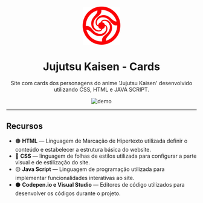 <h1 align="center">
<br>
  <img src="https://github.com/luddias/JujutsuKaisenCards-Website/blob/main/img/jujutsu%20icon.png?raw=true" alt="logo_jujutsukaisen" width="100">
<br>
<br>
Jujutsu Kaisen - Cards
</h1>

<p align="center">Site com cards dos personagens do anime 'Jujutsu Kaisen' desenvolvido utilizando CSS, HTML e JAVA SCRIPT.</p>


<div align="center">
  <img src="https://github.com/luddias/readmefiles/blob/main/ezgif.com-gif-maker.gif?raw=true" alt="demo" height="300">
</div>

<hr />


## Recursos

- 🟠 **HTML** — Linguagem de Marcação de Hipertexto utilizada definir o conteúdo e estabelecer a estrutura básica do website.
- 🔵 **CSS** —  linguagem de folhas de estilos utilizada para configurar a parte visual e de estilização do site.
- 🟡 **Java Script** — Linguagem de programação utilizada para implementar funcionalidades interativas ao site.
- ⚫ **Codepen.io e Visual Studio** — Editores de código utilizados para desenvolver os códigos durante o projeto. 


